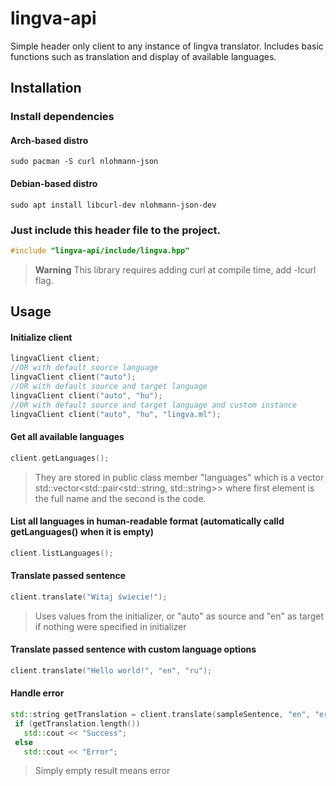 # lingva-api

Simple header only client to any instance of lingva translator. Includes basic functions such as translation and display of available languages.

## Installation
### Install dependencies
#### Arch-based distro
```
sudo pacman -S curl nlohmann-json
```
#### Debian-based distro
```
sudo apt install libcurl-dev nlohmann-json-dev
```

### Just include this header file to the project.

```cpp
#include "lingva-api/include/lingva.hpp"
```
> **Warning**
> This library requires adding curl at compile time, add -lcurl flag.

## Usage
#### Initialize client
```cpp
lingvaClient client;
//OR with default source language
lingvaClient client("auto");
//OR with default source and target language
lingvaClient client("auto", "hu");
//OR with default source and target language and custom instance
lingvaClient client("auto", "hu", "lingva.ml");
```
#### Get all available languages
```cpp
client.getLanguages();
```
> They are stored in public class member "languages" which is a vector std::vector<std::pair<std::string, std::string>> where first element is the full name and the second is the code.
#### List all languages in human-readable format (automatically calld getLanguages() when it is empty)
```cpp
client.listLanguages();
```
#### Translate passed sentence
```cpp
client.translate("Witaj świecie!");
```
> Uses values from the initializer, or "auto" as source and "en" as target if nothing were specified in initializer
#### Translate passed sentence with custom language options
```cpp
client.translate("Hello world!", "en", "ru");
```
#### Handle error
```cpp
std::string getTranslation = client.translate(sampleSentence, "en", "error");
 if (getTranslation.length())
   std::cout << "Success";
 else
   std::cout << "Error";
```
> Simply empty result means error